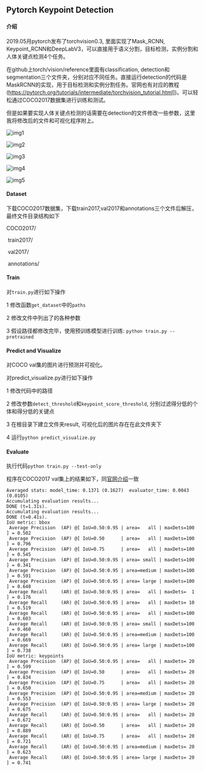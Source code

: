 ## Pytorch Keypoint Detection

#### 介绍

2019.05月pytorch发布了torchvision0.3, 里面实现了Mask_RCNN, Keypoint_RCNN和DeepLabV3，可以直接用于语义分割，目标检测，实例分割和人体关键点检测4个任务。

在github上torch/vision/reference里面有classification, detection和segmentation三个文件夹，分别对应不同任务。直接运行detection的代码是MaskRCNN的实现，用于目标检测和实例分割任务。官网也有对应的教程(https://pytorch.org/tutorials/intermediate/torchvision_tutorial.html])。可以轻松通过COCO2017数据集进行训练和测试。

但是如果要实现人体关键点检测的话需要在detection的文件修改一些参数，这里我将修改后的文件和可视化程序附上。

![img1](https://github.com/scnuhealthy/Pytorch-Keypoint-Detection/blob/master/result/10.jpg)

![img2](https://github.com/scnuhealthy/Pytorch-Keypoint-Detection/blob/master/result/14.jpg)

![img3](https://github.com/scnuhealthy/Pytorch-Keypoint-Detection/blob/master/result/5.jpg)

![img4](https://github.com/scnuhealthy/Pytorch-Keypoint-Detection/blob/master/result/8.jpg)

![img5](https://github.com/scnuhealthy/Pytorch-Keypoint-Detection/blob/master/result/9.jpg)

#### Dataset

下载COCO2017数据集，下载train2017,val2017和annotations三个文件后解压，最终文件目录结构如下

COCO2017/

​	train2017/

​	val2017/

​	annotations/

#### Train

对`train.py`进行如下操作

1 修改函数`get_dataset`中的`paths`

2 修改文件中列出了的各种参数

3 假设路径都修改完毕，使用预训练模型进行训练: `python train.py --pretrained`

#### Predict and Visualize

对COCO val集的图片进行预测并可视化。

对predict_visualize.py进行如下操作

1 修改代码中的路径

2 修改参数`detect_threshold`和`keypoint_score_threshold`, 分别过滤得分低的个体和得分低的关键点

3 在根目录下建立文件夹result, 可视化后的图片存在在此文件夹下

4 运行`python predict_visualize.py`

#### Evaluate

执行代码`python train.py --test-only`

程序在COCO2017 val集上的结果如下，同[官网介绍](https://pytorch.org/blog/torchvision03/)一致

```
Averaged stats: model_time: 0.1371 (0.1627)  evaluator_time: 0.0043 (0.0105)
Accumulating evaluation results...
DONE (t=1.31s).
Accumulating evaluation results...
DONE (t=0.41s).
IoU metric: bbox
 Average Precision  (AP) @[ IoU=0.50:0.95 | area=   all | maxDets=100 ] = 0.502
 Average Precision  (AP) @[ IoU=0.50      | area=   all | maxDets=100 ] = 0.796
 Average Precision  (AP) @[ IoU=0.75      | area=   all | maxDets=100 ] = 0.545
 Average Precision  (AP) @[ IoU=0.50:0.95 | area= small | maxDets=100 ] = 0.341
 Average Precision  (AP) @[ IoU=0.50:0.95 | area=medium | maxDets=100 ] = 0.591
 Average Precision  (AP) @[ IoU=0.50:0.95 | area= large | maxDets=100 ] = 0.648
 Average Recall     (AR) @[ IoU=0.50:0.95 | area=   all | maxDets=  1 ] = 0.176
 Average Recall     (AR) @[ IoU=0.50:0.95 | area=   all | maxDets= 10 ] = 0.519
 Average Recall     (AR) @[ IoU=0.50:0.95 | area=   all | maxDets=100 ] = 0.603
 Average Recall     (AR) @[ IoU=0.50:0.95 | area= small | maxDets=100 ] = 0.460
 Average Recall     (AR) @[ IoU=0.50:0.95 | area=medium | maxDets=100 ] = 0.669
 Average Recall     (AR) @[ IoU=0.50:0.95 | area= large | maxDets=100 ] = 0.738
IoU metric: keypoints
 Average Precision  (AP) @[ IoU=0.50:0.95 | area=   all | maxDets= 20 ] = 0.599
 Average Precision  (AP) @[ IoU=0.50      | area=   all | maxDets= 20 ] = 0.834
 Average Precision  (AP) @[ IoU=0.75      | area=   all | maxDets= 20 ] = 0.650
 Average Precision  (AP) @[ IoU=0.50:0.95 | area=medium | maxDets= 20 ] = 0.553
 Average Precision  (AP) @[ IoU=0.50:0.95 | area= large | maxDets= 20 ] = 0.675
 Average Recall     (AR) @[ IoU=0.50:0.95 | area=   all | maxDets= 20 ] = 0.672
 Average Recall     (AR) @[ IoU=0.50      | area=   all | maxDets= 20 ] = 0.889
 Average Recall     (AR) @[ IoU=0.75      | area=   all | maxDets= 20 ] = 0.721
 Average Recall     (AR) @[ IoU=0.50:0.95 | area=medium | maxDets= 20 ] = 0.623
 Average Recall     (AR) @[ IoU=0.50:0.95 | area= large | maxDets= 20 ] = 0.741
```





